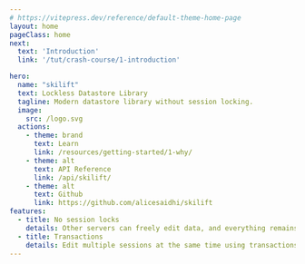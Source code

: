 ```yaml
---
# https://vitepress.dev/reference/default-theme-home-page
layout: home
pageClass: home
next:
  text: 'Introduction'
  link: '/tut/crash-course/1-introduction'

hero:
  name: "skilift"
  text: Lockless Datastore Library
  tagline: Modern datastore library without session locking.
  image:
    src: /logo.svg
  actions:
    - theme: brand
      text: Learn
      link: /resources/getting-started/1-why/
    - theme: alt
      text: API Reference
      link: /api/skilift/
    - theme: alt
      text: Github
      link: https://github.com/alicesaidhi/skilift
features:
  - title: No session locks
    details: Other servers can freely edit data, and everything remains synced.
  - title: Transactions
    details: Edit multiple sessions at the same time using transactions.
---
```


